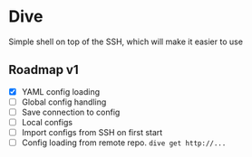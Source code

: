 # Dive

Simple shell on top of the SSH, which will make it easier to use

## Roadmap v1

- [x] YAML config loading
- [ ] Global config handling
- [ ] Save connection to config
- [ ] Local configs
- [ ] Import configs from SSH on first start
- [ ] Config loading from remote repo. `dive get http://...`
